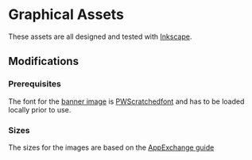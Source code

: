 # Graphical Assets
These assets are all designed and tested with [Inkscape](https://inkscape.org/en/).

## Modifications

### Prerequisites
The font for the [banner image](https://github.com/RedHatSalesforce/escalations/blob/master/src/assets/graphics/banner_1200x300.png) is [PWScratchedfont](http://www.fontspace.com/peax-webdesign/pwscratchedfont) and has to be loaded locally prior to use.

### Sizes
The sizes for the images are based on the [AppExchange guide](https://appexchange.salesforce.com/resource/1352496302000/help/Content/appexchange_publish_listings_upload_content.htm)
